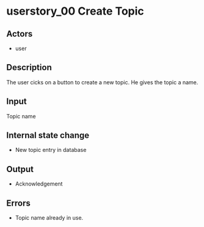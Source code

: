 # userstory_00 Create Topic

## Actors

-   user

## Description

The user cicks on a button to create a new topic. He gives the topic a name.

## Input

Topic name

## Internal state change

-   New topic entry in database

## Output

-   Acknowledgement

## Errors

-   Topic name already in use.
